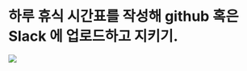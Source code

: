 # 하루 휴식 시간표를 작성해 github 혹은 Slack 에 업로드하고 지키기.

![](https://www.notion.so/image/https%3A%2F%2Fprod-files-secure.s3.us-west-2.amazonaws.com%2Fa40adbc0-eefb-4852-99a1-114884ee952b%2Fbb091251-ca1f-4ff4-a100-4b37fd2906e1%2F%25E1%2584%2592%25E1%2585%25B2%25E1%2584%2589%25E1%2585%25B5%25E1%2586%25A8%25E1%2584%2589%25E1%2585%25B5%25E1%2584%2580%25E1%2585%25A1%25E1%2586%25AB.png?table=block&id=72ec574d-3acf-4eb2-95fd-83eca2c89290&spaceId=a40adbc0-eefb-4852-99a1-114884ee952b&width=1600&userId=d7eb6fe5-743d-40ab-98c0-5adf6ae2d956&cache=v2)
